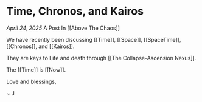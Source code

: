 # Time, Chronos, and Kairos
*April 24, 2025*
A Post In [[Above The Chaos]]  

We have recently been discussing [[Time]], [[Space]], [[SpaceTime]], [[Chronos]], and [[Kairos]]. 

They are keys to Life and death through [[The Collapse-Ascension Nexus]]. 

The [[Time]] is [[Now]]. 

Love and blessings, 

~ J 


